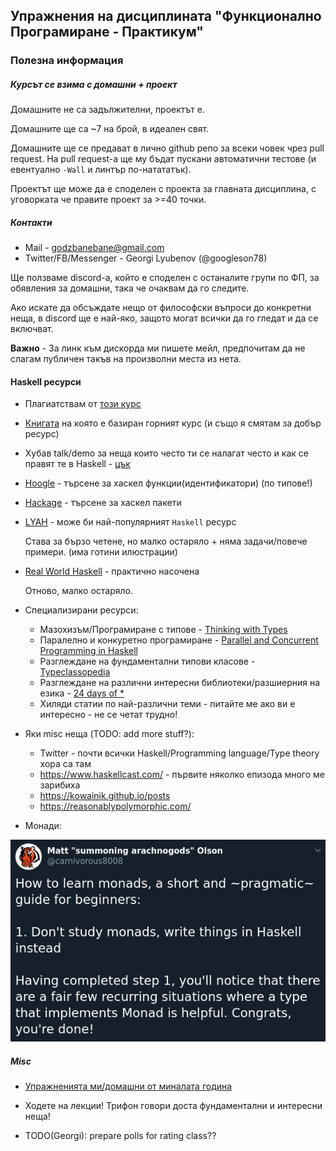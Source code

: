 ## Упражнения на дисциплината "Функционално Програмиране - Практикум"

### Полезна информация

##### Курсът се взима с домашни + проект
Домашните не са задължителни, проектът е.

Домашните ще са ~7 на брой, в идеален свят.

Домашните ще се предават в лично github репо за всеки човек
чрез pull request. На pull request-а ще му бъдат пускани автоматични тестове
(и евентуално `-Wall` и линтър по-натататък).

Проектът ще може да е споделен с проекта за главната дисциплина, с уговорката че правите проект за >=40 точки.

##### Контакти

* Mail - godzbanebane@gmail.com
* Twitter/FB/Messenger - Georgi Lyubenov (@googleson78)

Ще ползваме discord-а, който е споделен с останалите групи по ФП, за обявления за домашни, така че очаквам да го следите.

Ако искате да обсъждате нещо от философски въпроси до конкретни неща, в discord ще е най-яко,
защото могат всички да го гледат и да се включват.

**Важно** - За линк към дискорда ми пишете мейл, предпочитам да не слагам публичен такъв на произволни места из нета.

#### Haskell ресурси

* Плагиатствам от [този курс](https://github.com/bobatkey/CS316-19)
* [Книгата](http://www.cs.nott.ac.uk/~pszgmh/pih.html) на която е базиран горният курс (и също я смятам за добър ресурс)
* Хубав talk/demo за неща които често ти се налагат често и как се правят те в Haskell - [цък](https://www.youtube.com/watch?v=idU7GdlfP9Q)
* [Hoogle](https://hoogle.haskell.org/) - търсене за хаскел функции(идентификатори) (по типове!)
* [Hackage](http://hackage.haskell.org/) - търсене за хаскел пакети
* [LYAH](http://learnyouahaskell.com/) - може би най-популярният `Haskell` ресурс

  Става за бързо четене, но малко остаряло + няма задачи/повече примери.
  (има готини илюстрации)

* [Real World Haskell](http://book.realworldhaskell.org/) - практично насочена

  Отново, малко остаряло.
* Специализирани ресурси:

  * Мазохизъм/Програмиране с типове - [Thinking with Types](https://thinkingwithtypes.com/)
  * Паралелно и конкуретно програмиране - [Parallel and Concurrent Programming in Haskell](https://simonmar.github.io/pages/pcph.html)
  * Разглеждане на фундаментални типови класове - [Typeclassopedia](https://wiki.haskell.org/Typeclassopedia)
  * Разглеждане на различни интересни библиотеки/разшиерния на езика - [24 days of *](https://ocharles.org.uk/)
  * Хиляди статии по най-различни теми - питайте ме ако ви е интересно - не се четат трудно!

* Яки misc неща (TODO: add more stuff?):

  * Twitter - почти всички Haskell/Programming language/Type theory хора са там
  * https://www.haskellcast.com/ - първите няколко епизода много ме зарибиха
  * https://kowainik.github.io/posts
  * https://reasonablypolymorphic.com/

* Монади:

![Монади](img/monads.png)


##### Misc
* [Упражненията ми/домашни от миналата година](https://github.com/googleson78/fp-pract1819)

* Ходете на лекции! Трифон говори доста фундаментални и интересни неща!

* TODO(Georgi): prepare polls for rating class??

